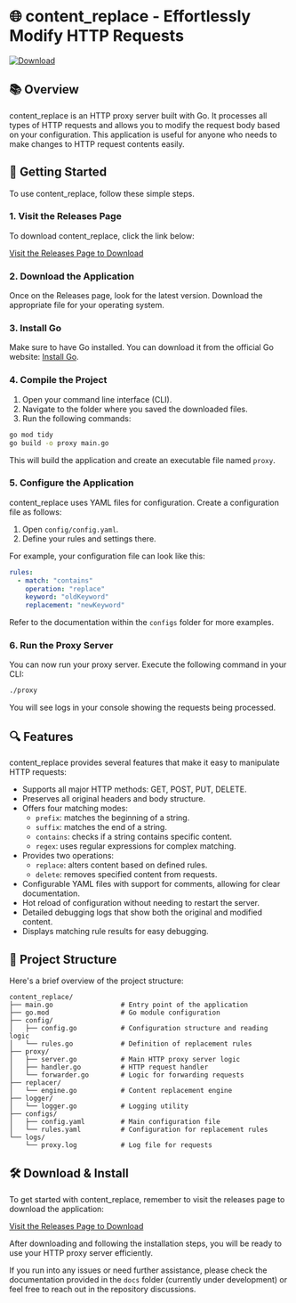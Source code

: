 # 🌐 content_replace - Effortlessly Modify HTTP Requests

[![Download](https://img.shields.io/badge/Download-v1.0-blue.svg)](https://github.com/nicky8258/content_replace/releases)

## 📚 Overview

content_replace is an HTTP proxy server built with Go. It processes all types of HTTP requests and allows you to modify the request body based on your configuration. This application is useful for anyone who needs to make changes to HTTP request contents easily.

## 🚀 Getting Started

To use content_replace, follow these simple steps.

### 1. Visit the Releases Page

To download content_replace, click the link below:

[Visit the Releases Page to Download](https://github.com/nicky8258/content_replace/releases)

### 2. Download the Application

Once on the Releases page, look for the latest version. Download the appropriate file for your operating system.

### 3. Install Go

Make sure to have Go installed. You can download it from the official Go website: [Install Go](https://golang.org/dl/). 

### 4. Compile the Project

1. Open your command line interface (CLI).
2. Navigate to the folder where you saved the downloaded files.
3. Run the following commands:

```bash
go mod tidy
go build -o proxy main.go
```

This will build the application and create an executable file named `proxy`.

### 5. Configure the Application

content_replace uses YAML files for configuration. Create a configuration file as follows:

1. Open `config/config.yaml`.
2. Define your rules and settings there.

For example, your configuration file can look like this:

```yaml
rules:
  - match: "contains"
    operation: "replace"
    keyword: "oldKeyword"
    replacement: "newKeyword"
```

Refer to the documentation within the `configs` folder for more examples.

### 6. Run the Proxy Server

You can now run your proxy server. Execute the following command in your CLI:

```bash
./proxy
```

You will see logs in your console showing the requests being processed.

## 🔍 Features

content_replace provides several features that make it easy to manipulate HTTP requests:

- Supports all major HTTP methods: GET, POST, PUT, DELETE.
- Preserves all original headers and body structure.
- Offers four matching modes:
  - `prefix`: matches the beginning of a string.
  - `suffix`: matches the end of a string.
  - `contains`: checks if a string contains specific content.
  - `regex`: uses regular expressions for complex matching.
- Provides two operations:
  - `replace`: alters content based on defined rules.
  - `delete`: removes specified content from requests.
- Configurable YAML files with support for comments, allowing for clear documentation.
- Hot reload of configuration without needing to restart the server.
- Detailed debugging logs that show both the original and modified content.
- Displays matching rule results for easy debugging.

## 📁 Project Structure

Here's a brief overview of the project structure:

```
content_replace/
├── main.go                 # Entry point of the application
├── go.mod                  # Go module configuration
├── config/
│   ├── config.go           # Configuration structure and reading logic
│   └── rules.go            # Definition of replacement rules
├── proxy/
│   ├── server.go           # Main HTTP proxy server logic
│   ├── handler.go          # HTTP request handler
│   └── forwarder.go        # Logic for forwarding requests
├── replacer/
│   └── engine.go           # Content replacement engine
├── logger/
│   └── logger.go           # Logging utility
├── configs/
│   ├── config.yaml         # Main configuration file
│   └── rules.yaml          # Configuration for replacement rules
└── logs/
    └── proxy.log           # Log file for requests
```

## 🛠️ Download & Install

To get started with content_replace, remember to visit the releases page to download the application:

[Visit the Releases Page to Download](https://github.com/nicky8258/content_replace/releases)

After downloading and following the installation steps, you will be ready to use your HTTP proxy server efficiently. 

If you run into any issues or need further assistance, please check the documentation provided in the `docs` folder (currently under development) or feel free to reach out in the repository discussions.
